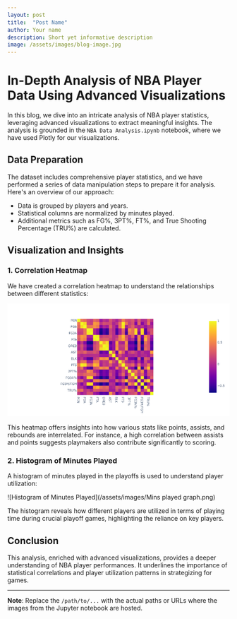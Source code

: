 ```yaml
---
layout: post
title:  "Post Name"
author: Your name
description: Short yet informative description
image: /assets/images/blog-image.jpg
---
```

# In-Depth Analysis of NBA Player Data Using Advanced Visualizations

In this blog, we dive into an intricate analysis of NBA player statistics, leveraging advanced visualizations to extract meaningful insights. The analysis is grounded in the `NBA Data Analysis.ipynb` notebook, where we have used Plotly for our visualizations.

## Data Preparation

The dataset includes comprehensive player statistics, and we have performed a series of data manipulation steps to prepare it for analysis. Here's an overview of our approach:

- Data is grouped by players and years.
- Statistical columns are normalized by minutes played.
- Additional metrics such as FG%, 3PT%, FT%, and True Shooting Percentage (TRU%) are calculated.

## Visualization and Insights

### 1. **Correlation Heatmap**

We have created a correlation heatmap to understand the relationships between different statistics:

![Correlation Heatmap](/assets/images/heatmap.png)

This heatmap offers insights into how various stats like points, assists, and rebounds are interrelated. For instance, a high correlation between assists and points suggests playmakers also contribute significantly to scoring.

### 2. **Histogram of Minutes Played**

A histogram of minutes played in the playoffs is used to understand player utilization:

![Histogram of Minutes Played](/assets/images/Mins played graph.png)

The histogram reveals how different players are utilized in terms of playing time during crucial playoff games, highlighting the reliance on key players.

## Conclusion

This analysis, enriched with advanced visualizations, provides a deeper understanding of NBA player performances. It underlines the importance of statistical correlations and player utilization patterns in strategizing for games.

---

**Note**: Replace the `/path/to/...` with the actual paths or URLs where the images from the Jupyter notebook are hosted.
